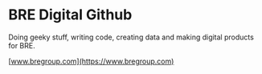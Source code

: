 # BRE Digital Github

Doing geeky stuff, writing code, creating data and making digital products for BRE.

[www.bregroup.com](https://www.bregroup.com)
